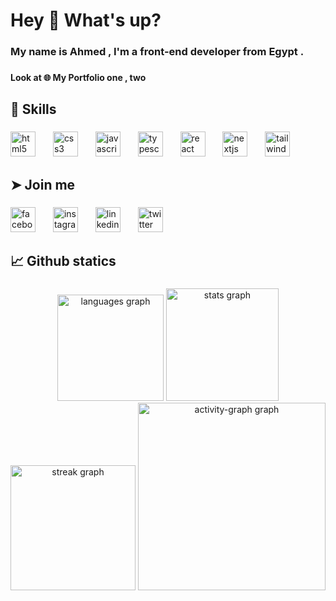 <h1 align="left">Hey 👋 What's up?</h1>

###

<h3 align="left">My name is Ahmed , I'm a front-end developer from Egypt .</h3>

###

<h4 align="left">Look at 🌐 My Portfolio one , two</h4>

###

<h2 align="left">🤹 Skills</h2>

###

<div align="left">
  <img src="https://cdn.jsdelivr.net/gh/devicons/devicon/icons/html5/html5-original.svg" height="40" alt="html5 logo"  />
  <img width="20" />
  <img src="https://cdn.jsdelivr.net/gh/devicons/devicon/icons/css3/css3-original.svg" height="40" alt="css3 logo"  />
  <img width="20" />
  <img src="https://cdn.jsdelivr.net/gh/devicons/devicon/icons/javascript/javascript-original.svg" height="40" alt="javascript logo"  />
  <img width="20" />
  <img src="https://cdn.jsdelivr.net/gh/devicons/devicon/icons/typescript/typescript-original.svg" height="40" alt="typescript logo"  />
  <img width="20" />
  <img src="https://cdn.jsdelivr.net/gh/devicons/devicon/icons/react/react-original.svg" height="40" alt="react logo"  />
  <img width="20" />
  <img src="https://cdn.jsdelivr.net/gh/devicons/devicon/icons/nextjs/nextjs-original.svg" height="40" alt="nextjs logo"  />
  <img width="20" />
  <img src="https://cdn.simpleicons.org/tailwindcss/06B6D4" height="40" alt="tailwindcss logo"  />
</div>

###

<h2 align="left">➤ Join me</h2>

###

<div align="left">
  <img src="https://cdn.jsdelivr.net/gh/devicons/devicon/icons/facebook/facebook-original.svg" height="40" alt="facebook logo"  />
  <img width="20" />
  <img src="https://skillicons.dev/icons?i=instagram" height="40" alt="instagram logo"  />
  <img width="20" />
  <img src="https://cdn.jsdelivr.net/gh/devicons/devicon/icons/linkedin/linkedin-original.svg" height="40" alt="linkedin logo"  />
  <img width="20" />
  <img src="https://cdn.jsdelivr.net/gh/devicons/devicon/icons/twitter/twitter-original.svg" height="40" alt="twitter logo"  />
</div>

###

<h2 align="left">📈 Github statics</h2>

###

<div align="center">
  <img src="https://github-readme-stats.vercel.app/api/top-langs?username=jadenyoky&locale=en&hide_title=false&layout=compact&card_width=320&langs_count=5&theme=github_dark&hide_border=true&order=2" height="170" alt="languages graph"  />
  <img src="https://github-readme-stats.vercel.app/api?username=jadenyoky&hide_title=true&hide_rank=true&show_icons=true&include_all_commits=true&count_private=true&disable_animations=false&theme=vue&locale=en&hide_border=true&order=1" height="180" alt="stats graph"  />
  <img src="https://streak-stats.demolab.com?user=jadenyoky&locale=en&mode=daily&theme=default&hide_border=true&border_radius=12&order=3" height="200" alt="streak graph"  />
  <img src="https://github-readme-activity-graph.vercel.app/graph?username=jadenyoky&radius=16&theme=react&area=true&order=5&hide_title=true&hide_border=true&bg_color=33333350" height="300" alt="activity-graph graph"  />
</div>

###

